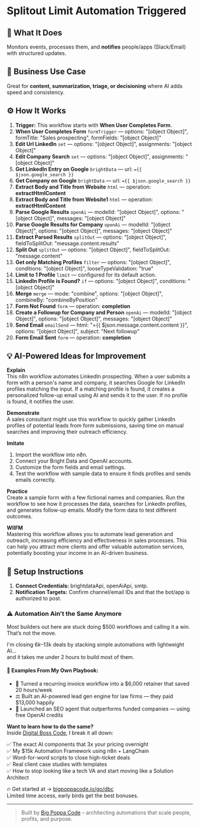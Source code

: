 # Splitout Limit Automation Triggered
## 🚀 What It Does
Monitors events, processes them, and **notifies** people/apps (Slack/Email) with structured updates.

## 💼 Business Use Case
Great for **content, summarization, triage, or decisioning** where AI adds speed and consistency.

## ⚙️ How It Works
1. **Trigger:** This workflow starts with **When User Completes Form**.
2. **When User Completes Form** `formTrigger` — options: "[object Object]", formTitle: "Sales prospecting", formFields: "[object Object]"
3. **Edit Url LinkedIn** `set` — options: "[object Object]", assignments: "[object Object]"
4. **Edit Company Search** `set` — options: "[object Object]", assignments: "[object Object]"
5. **Get LinkedIn Entry on Google** `brightData` — url: `={{ $json.google_search }}`
6. **Get Company on Google** `brightData` — url: `={{ $json.google_search }}`
7. **Extract Body and Title from Website** `html` — operation: **extractHtmlContent**
8. **Extract Body and Title from Website1** `html` — operation: **extractHtmlContent**
9. **Parse Google Results** `openAi` — modelId: "[object Object]", options: "[object Object]", messages: "[object Object]"
10. **Parse Google Results for Company** `openAi` — modelId: "[object Object]", options: "[object Object]", messages: "[object Object]"
11. **Extract Parsed Results** `splitOut` — options: "[object Object]", fieldToSplitOut: "message.content.results"
12. **Split Out** `splitOut` — options: "[object Object]", fieldToSplitOut: "message.content"
13. **Get only Matching Profiles** `filter` — options: "[object Object]", conditions: "[object Object]", looseTypeValidation: "true"
14. **Limit to 1 Profile** `limit` — configured for its default action.
15. **LinkedIn Profile is Found?** `if` — options: "[object Object]", conditions: "[object Object]"
16. **Merge** `merge` — mode: "combine", options: "[object Object]", combineBy: "combineByPosition"
17. **Form Not Found** `form` — operation: **completion**
18. **Create a Followup for Company and Person** `openAi` — modelId: "[object Object]", options: "[object Object]", messages: "[object Object]"
19. **Send Email** `emailSend` — html: "={{ $json.message.content.content }}", options: "[object Object]", subject: "Next followup"
20. **Form Email Sent** `form` — operation: **completion**

## 💡 AI-Powered Ideas for Improvement
**Explain**  
This n8n workflow automates LinkedIn prospecting. When a user submits a form with a person's name and company, it searches Google for LinkedIn profiles matching the input. If a matching profile is found, it creates a personalized follow-up email using AI and sends it to the user. If no profile is found, it notifies the user.

**Demonstrate**  
A sales consultant might use this workflow to quickly gather LinkedIn profiles of potential leads from form submissions, saving time on manual searches and improving their outreach efficiency.

**Imitate**  
1. Import the workflow into n8n.  
2. Connect your Bright Data and OpenAI accounts.  
3. Customize the form fields and email settings.  
4. Test the workflow with sample data to ensure it finds profiles and sends emails correctly.

**Practice**  
Create a sample form with a few fictional names and companies. Run the workflow to see how it processes the data, searches for LinkedIn profiles, and generates follow-up emails. Modify the form data to test different outcomes.

**WIIFM**  
Mastering this workflow allows you to automate lead generation and outreach, increasing efficiency and effectiveness in sales processes. This can help you attract more clients and offer valuable automation services, potentially boosting your income in an AI-driven business.

## 🔧 Setup Instructions
1. **Connect Credentials:** brightdataApi, openAiApi, smtp.
2. **Notification Targets:** Confirm channel/email IDs and that the bot/app is authorized to post.

### ⚠️ Automation Ain’t the Same Anymore

Most builders out here are stuck doing $500 workflows and calling it a win.  
That’s not the move.  

I'm closing $6k–$13k deals by stacking simple automations with lightweight AI...  
and it takes me under 2 hours to build most of them.

#### 🧠 Examples From My Own Playbook:
- 🔁 Turned a recurring invoice workflow into a $6,000 retainer that saved 20 hours/week  
- ⚖️ Built an AI-powered lead gen engine for law firms — they paid $13,000 happily  
- 🚀 Launched an SEO agent that outperforms funded companies — using free OpenAI credits  

**Want to learn how to do the same?**  
Inside [Digital Boss Code](https://bigpoppacode.io/go/dbc), I break it all down:

✅ The exact AI components that 3x your pricing overnight  
✅ My $15k Automation Framework using n8n + LangChain  
✅ Word-for-word scripts to close high-ticket deals  
✅ Real client case studies with templates  
✅ How to stop looking like a tech VA and start moving like a Solution Architect  

🔥 Get started at → [bigpoppacode.io/go/dbc](https://bigpoppacode.io/go/dbc)  
Limited time access, early birds get the best bonuses.

---
> Built by [Big Poppa Code](https://bigpoppacode.io) – architecting automations that scale people, profits, and purpose.

